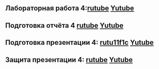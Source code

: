 ## Лабораторная работа 4:[rutube](https://rutube.ru/video/7bc20a8da66905686e53c6f29c3a50eb/) [Yutube](https://youtu.be/OnX9EusL7yI)
## Подготовка отчёта 4  [rutube](https://rutube.ru/video/7bc20a8da66905686e53c6f29c3a50eb/) [Yutube](https://youtu.be/OnX9EusL7yI)
## Подготовка презентации 4: [rutu11f1c](https://rutube.ru/video/7bc20a8da66905686e53c6f29c3a50eb/) [Yutube](https://youtu.be/OnX9EusL7yI)
## Защита презентации 4:  [rutube](https://rutube.ru/video/7bc20a8da66905686e53c6f29c3a50eb/) [Yutube](https://youtu.be/OnX9EusL7yI)

